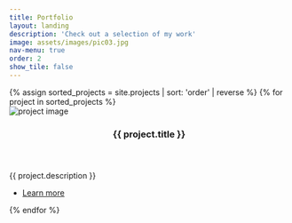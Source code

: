 ```yaml
---
title: Portfolio
layout: landing
description: 'Check out a selection of my work'
image: assets/images/pic03.jpg
nav-menu: true
order: 2
show_tile: false
---
```


<!-- Main -->
<div id="main">

<!-- One -->
<!-- <section id="one">
	<div class="inner">
		<header class="major">
			<h2>Sed amet aliquam</h2>
		</header>
		<p>Nullam et orci eu lorem consequat tincidunt vivamus et sagittis magna sed nunc rhoncus condimentum sem. In efficitur ligula tate urna. Maecenas massa vel lacinia pellentesque lorem ipsum dolor. Nullam et orci eu lorem consequat tincidunt. Vivamus et sagittis libero. Nullam et orci eu lorem consequat tincidunt vivamus et sagittis magna sed nunc rhoncus condimentum sem. In efficitur ligula tate urna.</p>
	</div>
</section> -->

<!-- Two -->
<section id="two" class="spotlights">
{% assign sorted_projects = site.projects | sort: 'order' | reverse %}
  {% for project in sorted_projects %}
    <section onclick="location.href='{{ project.url | relative_url }}'" style="cursor: pointer;">
      <div class="image">
        <img src="{{ project.image | relative_url }}" alt="project image" data-position="{{ project.image_position }}" />
      </div>
      <div class="content">
        <div class="inner">
          <header class="major">
            <h3>{{ project.title }}</h3>
          </header>
          <p>{{ project.description }}</p>
          <ul class="actions">
            <li><a href="{{ project.url | relative_url }}" class="button">Learn more</a></li>
          </ul>
        </div>
      </div>
    </section>
  {% endfor %}
</section>

<!-- <section id="two" class="spotlights">
	<section>
		<a href="project1.html" class="image">
			<img src="{% link assets/images/pic08.jpg %}" alt="" data-position="center center" />
		</a>
		<div class="content">
			<div class="inner">
				<header class="major">
					<h3>Project 1</h3>
				</header>
				<p>Nullam et orci eu lorem consequat tincidunt vivamus et sagittis magna sed nunc rhoncus condimentum sem. In efficitur ligula tate urna. Maecenas massa sed magna lacinia magna pellentesque lorem ipsum dolor. Nullam et orci eu lorem consequat tincidunt. Vivamus et sagittis tempus.</p>
				<ul class="actions">
					<li><a href="project1.html" class="button">Learn more</a></li>
				</ul>
			</div>
		</div>
	</section>
	<section>
		<a href="project2.html" class="image">
			<img src="{% link assets/images/pic09.jpg %}" alt="" data-position="top center" />
		</a>
		<div class="content">
			<div class="inner">
				<header class="major">
					<h3>Project 2</h3>
				</header>
				<p>Nullam et orci eu lorem consequat tincidunt vivamus et sagittis magna sed nunc rhoncus condimentum sem. In efficitur ligula tate urna. Maecenas massa sed magna lacinia magna pellentesque lorem ipsum dolor. Nullam et orci eu lorem consequat tincidunt. Vivamus et sagittis tempus.</p>
				<ul class="actions">
					<li><a href="project2.html" class="button">Learn more</a></li>
				</ul>
			</div>
		</div>
	</section>
	<section>
		<a href="project3.html" class="image">
			<img src="{% link assets/images/pic10.jpg %}" alt="" data-position="25% 25%" />
		</a>
		<div class="content">
			<div class="inner">
				<header class="major">
					<h3>Project 3</h3>
				</header>
				<p>Nullam et orci eu lorem consequat tincidunt vivamus et sagittis magna sed nunc rhoncus condimentum sem. In efficitur ligula tate urna. Maecenas massa sed magna lacinia magna pellentesque lorem ipsum dolor. Nullam et orci eu lorem consequat tincidunt. Vivamus et sagittis tempus.</p>
				<ul class="actions">
					<li><a href="project3.html" class="button">Learn more</a></li>
				</ul>
			</div>
		</div>
	</section>
	<section>
		<a href="project4.html" class="image">
			<img src="{% link assets/images/pic05.jpg %}" alt="" data-position="25% 25%" />
		</a>
		<div class="content">
			<div class="inner">
				<header class="major">
					<h3>Project 4</h3>
				</header>
				<p>Nullam et orci eu lorem consequat tincidunt vivamus et sagittis magna sed nunc rhoncus condimentum sem. In efficitur ligula tate urna. Maecenas massa sed magna lacinia magna pellentesque lorem ipsum dolor. Nullam et orci eu lorem consequat tincidunt. Vivamus et sagittis tempus.</p>
				<ul class="actions">
					<li><a href="project4.html" class="button">Learn more</a></li>
				</ul>
			</div>
		</div>
	</section>
</section> -->

<!-- Three -->
<!-- <section id="three">
	<div class="inner">
		<header class="major">
			<h2>Massa libero</h2>
		</header>
		<p>Nullam et orci eu lorem consequat tincidunt vivamus et sagittis libero. Mauris aliquet magna magna sed nunc rhoncus pharetra. Pellentesque condimentum sem. In efficitur ligula tate urna. Maecenas laoreet massa vel lacinia pellentesque lorem ipsum dolor. Nullam et orci eu lorem consequat tincidunt. Vivamus et sagittis libero. Mauris aliquet magna magna sed nunc rhoncus amet pharetra et feugiat tempus.</p>
		<ul class="actions">
			<li><a href="generic.html" class="button next">Get Started</a></li>
		</ul>
	</div>
</section> -->

</div>

